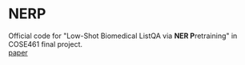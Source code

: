 # NERP
Official code for "Low-Shot Biomedical ListQA via **NER P**retraining" in COSE461 final project. <br>
[paper](https://drive.google.com/file/d/1msO8wZZEccuJrA5vccDBA1LcofXkQy6X/view?usp=share_link)

